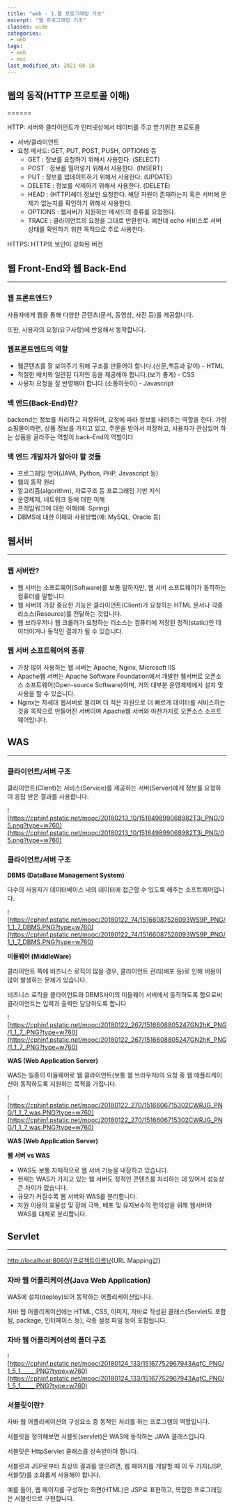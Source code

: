```yaml
---
title: "web - 1.웹 프로그래밍 기초"
excerpt: "웹 프로그래밍 기초"
classes: wide
categories:
 - web
tags:
 - web
 - mvc
last_modified_at: 2021-08-18
---
```


## 웹의 동작(HTTP 프로토콜 이해)

======

HTTP: 서버와 클라이언트가 인터넷상에서 데이터를 주고 받기위한 프로토콜

- 서버/클라이언트
- 요청 메서드: GET, PUT, POST, PUSH, OPTIONS 등
    - GET : 정보를 요청하기 위해서 사용한다. (SELECT)
    - POST : 정보를 밀어넣기 위해서 사용한다. (INSERT)
    - PUT : 정보를 업데이트하기 위해서 사용한다. (UPDATE)
    - DELETE : 정보를 삭제하기 위해서 사용한다. (DELETE)
    - HEAD : (HTTP)헤더 정보만 요청한다. 해당 자원이 존재하는지 혹은 서버에 문제가 없는지를 확인하기 위해서 사용한다.
    - OPTIONS : 웹서버가 지원하는 메서드의 종류를 요청한다.
    - TRACE : 클라이언트의 요청을 그대로 반환한다. 예컨데 echo 서비스로 서버 상태를 확인하기 위한 목적으로 주로 사용한다.

HTTPS: HTTP의 보안이 강화된 버전

## 웹 Front-End와 웹 Back-End

---

### 웹 프론트엔드?

사용자에게 웹을 통해 다양한 콘텐츠(문서, 동영상, 사진 등)를 제공합니다.

또한, 사용자의 요청(요구사항)에 반응해서 동작합니다.

### **웹프론트엔드의 역할**

- 웹콘텐츠를 잘 보여주기 위해 구조를 만들어야 합니다.(신문,책등과 같이) - HTML
- 적절한 배치와 일관된 디자인 등을 제공해야 합니다.(보기 좋게) - CSS
- 사용자 요청을 잘 반영해야 합니다.(소통하듯이) - Javascript

### **백 엔드(Back-End)란?**

backend는 정보를 처리하고 저장하며, 요청에 따라 정보를 내려주는 역할을 한다. 가령 쇼핑몰이라면, 상품 정보를 가지고 있고, 주문을 받아서 저장하고, 사용자가 관심있어 하는 상품을 골라주는 역할이 back-End의 역할이다

### **백 엔드 개발자가 알아야 할 것들**

- 프로그래밍 언어(JAVA, Python, PHP, Javascript 등)
- 웹의 동작 원리
- 알고리즘(algorithm), 자료구조 등 프로그래밍 기반 지식
- 운영체제, 네트워크 등에 대한 이해
- 프레임워크에 대한 이해(예: Spring)
- DBMS에 대한 이해와 사용방법(예: MySQL, Oracle 등)

## 웹서버

---

### **웹 서버란?**

- 웹 서버는 소프트웨어(Software)를 보통 말하지만, 웹 서버 소프트웨어가 동작하는 컴퓨터를 말합니다.
- 웹 서버의 가장 중요한 기능은 클라이언트(Client)가 요청하는 HTML 문서나 각종 리소스(Resource)를 전달하는 것입니다.
- 웹 브라우저나 웹 크롤러가 요청하는 리소스는 컴퓨터에 저장된 정적(static)인 데이터이거나 동적인 결과가 될 수 있습니다.

### **웹 서버 소프트웨어의 종류**

- 가장 많이 사용하는 웹 서버는 Apache, Nginx, Microsoft IIS
- Apache웹 서버는 Apache Software Foundation에서 개발한 웹서버로 오픈소스 소프트웨어(Open-source Software)이며, 거의 대부분 운영체제에서 설치 및 사용을 할 수 있습니다.
- Nginx는 차세대 웹서버로 불리며 더 적은 자원으로 더 빠르게 데이터를 서비스하는 것을 목적으로 만들어진 서버이며 Apache웹 서버와 마찬가지로 오픈소스 소프트웨어입니다.

## WAS

---

### **클라이언트/서버 구조**

클라이언트(Client)는 서비스(Service)를 제공하는 서버(Server)에게 정보를 요청하여 응답 받은 결과를 사용합니다.

![https://cphinf.pstatic.net/mooc/20180213_10/151849899068982T3i_PNG/05.png?type=w760](https://cphinf.pstatic.net/mooc/20180213_10/151849899068982T3i_PNG/05.png?type=w760)

### **클라이언트/서버 구조**

**DBMS (DataBase Management System)**

다수의 사용자가 데이터베이스 내의 데이터에 접근할 수 있도록 해주는 소프트웨어입니다.

![https://cphinf.pstatic.net/mooc/20180122_74/15166087526093WS9P_PNG/1_1_7_DBMS.PNG?type=w760](https://cphinf.pstatic.net/mooc/20180122_74/15166087526093WS9P_PNG/1_1_7_DBMS.PNG?type=w760)

**미들웨어 (MiddleWare)**

클라이언트 쪽에 비즈니스 로직이 많을 경우, 클라이언트 관리(배포 등)로 인해 비용이 많이 발생하는 문제가 있습니다.

비즈니스 로직을 클라이언트와 DBMS사이의 미들웨어 서버에서 동작하도록 함으로써 클라이언트는 입력과 출력만 담당하도록 합니다

![https://cphinf.pstatic.net/mooc/20180122_267/1516608805247GN2hK_PNG/1_1_7_.PNG?type=w760](https://cphinf.pstatic.net/mooc/20180122_267/1516608805247GN2hK_PNG/1_1_7_.PNG?type=w760)

**WAS (Web Application Server)**

WAS는 일종의 미들웨어로 웹 클라이언트(보통 웹 브라우저)의 요청 중 웹 애플리케이션이 동작하도록 지원하는 목적을 가집니다.

![https://cphinf.pstatic.net/mooc/20180122_270/1516606715302CWRJG_PNG/1_1_7_was.PNG?type=w760](https://cphinf.pstatic.net/mooc/20180122_270/1516606715302CWRJG_PNG/1_1_7_was.PNG?type=w760)

**WAS (Web Application Server)**

**웹 서버 vs WAS**

- WAS도 보통 자체적으로 웹 서버 기능을 내장하고 있습니다.
- 현재는 WAS가 가지고 있는 웹 서버도 정적인 콘텐츠를 처리하는 데 있어서 성능상 큰 차이가 없습니다.
- 규모가 커질수록 웹 서버와 WAS를 분리합니다.
- 자원 이용의 효율성 및 장애 극복, 배포 및 유지보수의 편의성을 위해 웹서버와 WAS를 대체로 분리합니다.

## Servlet

---

[http://localhost:8080/{프로젝트이름}/](http://localhost:8080/%7B%ED%94%84%EB%A1%9C%EC%A0%9D%ED%8A%B8%EC%9D%B4%EB%A6%84%7D/){URL Mapping값}

### **자바 웹 어플리케이션(Java Web Application)**

WAS에 설치(deploy)되어 동작하는 어플리케이션입니다.

자바 웹 어플리케이션에는 HTML, CSS, 이미지, 자바로 작성된 클래스(Servlet도 포함됨, package, 인터페이스 등), 각종 설정 파일 등이 포함됩니다.

### **자바 웹 어플리케이션의 폴더 구조**

![https://cphinf.pstatic.net/mooc/20180124_133/15167752967943AqfC_PNG/1_5_1_____.PNG?type=w760](https://cphinf.pstatic.net/mooc/20180124_133/15167752967943AqfC_PNG/1_5_1_____.PNG?type=w760)

### **서블릿이란?**

자바 웹 어플리케이션의 구성요소 중 동적인 처리를 하는 프로그램의 역할입니다.

서블릿을 정의해보면 서블릿(servlet)은 WAS에 동작하는 JAVA 클래스입니다.

서블릿은 HttpServlet 클래스를 상속받아야 합니다.

서블릿과 JSP로부터 최상의 결과를 얻으려면, 웹 페이지를 개발할 때 이 두 가지(JSP, 서블릿)를 조화롭게 사용해야 합니다.

예를 들어, 웹 페이지를 구성하는 화면(HTML)은 JSP로 표현하고, 복잡한 프로그래밍은 서블릿으로 구현합니다.
